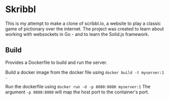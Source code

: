# Skribbl
This is my attempt to make a clone of scribbl.io, a website to play a classic game of pictionary over the internet.
The project was created to learn about working with websockets in Go - and to learn the Solid.js framework.

## Build
Provides a Dockerfile to build and run the server.

Build a docker image from the docker file using `docker build -t myserver:1 .`

Run the dockerfile using `docker run -d -p 8080:8080 myserver:1`
The argument `-p 8080:8080` will map the host port to the container's port.
